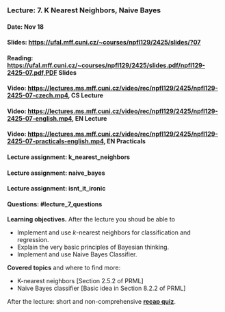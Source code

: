 ### Lecture: 7. K Nearest Neighbors, Naive Bayes
#### Date: Nov 18
#### Slides: https://ufal.mff.cuni.cz/~courses/npfl129/2425/slides/?07
#### Reading: https://ufal.mff.cuni.cz/~courses/npfl129/2425/slides.pdf/npfl129-2425-07.pdf,PDF Slides
#### Video: https://lectures.ms.mff.cuni.cz/video/rec/npfl129/2425/npfl129-2425-07-czech.mp4, CS Lecture
#### Video: https://lectures.ms.mff.cuni.cz/video/rec/npfl129/2425/npfl129-2425-07-english.mp4, EN Lecture
#### Video: https://lectures.ms.mff.cuni.cz/video/rec/npfl129/2425/npfl129-2425-07-practicals-english.mp4, EN Practicals
#### Lecture assignment: k_nearest_neighbors
#### Lecture assignment: naive_bayes
#### Lecture assignment: isnt_it_ironic
#### Questions: #lecture_7_questions

**Learning objectives.** After the lecture you shoud be able to

- Implement and use $k$-nearest neighbors for classification and regression.
- Explain the very basic principles of Bayesian thinking.
- Implement and use Naive Bayes Classifier.


**Covered topics** and where to find more:

- K-nearest neighbors [Section 2.5.2 of PRML]
- Naive Bayes classifier [Basic idea in Section 8.2.2 of PRML]

After the lecture: short and non-comprehensive [**recap quiz**](http://quest.ms.mff.cuni.cz/class-quiz/quiz/ml_intro_lect07).
